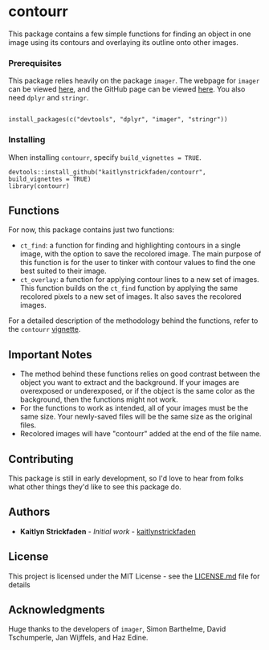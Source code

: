 # contourr
This package contains a few simple functions for finding an object in one image using its contours and overlaying its outline onto other images. 

### Prerequisites

This package relies heavily on the package `imager`. The webpage for `imager` can be viewed [here](http://dahtah.github.io/imager/), and the GitHub page can be viewed [here](https://github.com/dahtah/imager). You also need `dplyr`  and `stringr`. 

```

install_packages(c("devtools", "dplyr", "imager", "stringr"))

```

### Installing

When installing `contourr`, specify `build_vignettes = TRUE`.

```
devtools::install_github("kaitlynstrickfaden/contourr", build_vignettes = TRUE)
library(contourr)
```

## Functions

For now, this package contains just two functions:

* `ct_find`: a function for finding and highlighting contours in a single image, with the option to save the recolored image. The main purpose of this function is for the user to tinker with contour values to find the one best suited to their image.
* `ct_overlay`: a function for applying contour lines to a new set of images. This function builds on the `ct_find` function by applying the same recolored pixels to a new set of images. It also saves the recolored images.

For a detailed description of the methodology behind the functions, refer to the `contourr` [vignette](https://github.com/kaitlynstrickfaden/contourr/blob/master/vignettes/contourr.md).

## Important Notes

* The method behind these functions relies on good contrast between the object you want to extract and the background. If your images are overexposed or underexposed, or if the object is the same color as the background, then the functions might not work.
* For the functions to work as intended, all of your images must be the same size. Your newly-saved files will be the same size as the original files.
* Recolored images will have "contourr" added at the end of the file name.

## Contributing

This package is still in early development, so I'd love to hear from folks what other things they'd like to see this package do.

## Authors

* **Kaitlyn Strickfaden** - *Initial work* - [kaitlynstrickfaden](https://github.com/kaitlynstrickfaden)

## License

This project is licensed under the MIT License - see the [LICENSE.md](LICENSE.md) file for details

## Acknowledgments

Huge thanks to the developers of `imager`, Simon Barthelme, David Tschumperle, Jan Wijffels, and Haz Edine.
